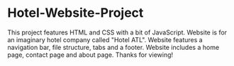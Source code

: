 # Hotel-Website-Project

This project features HTML and CSS with a bit of JavaScript.
Website is for an imaginary hotel company called "Hotel ATL".
Website features a navigation bar, file structure, tabs and a footer.
Website includes a home page, contact page and about page.
Thanks for viewing!
